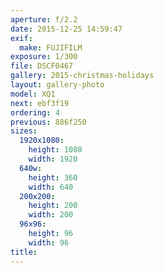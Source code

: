 ```yaml
---
aperture: f/2.2
date: 2015-12-25 14:59:47
exif:
  make: FUJIFILM
exposure: 1/300
file: DSCF0467
gallery: 2015-christmas-holidays
layout: gallery-photo
model: XQ1
next: ebf3f19
ordering: 4
previous: 886f250
sizes:
  1920x1080:
    height: 1080
    width: 1920
  640w:
    height: 360
    width: 640
  200x200:
    height: 200
    width: 200
  96x96:
    height: 96
    width: 96
title: 
---
```

